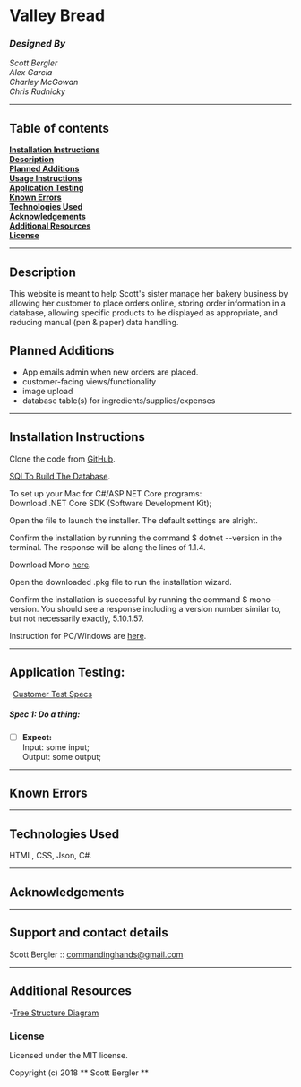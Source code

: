 # **Valley Bread**
### _Designed By_
_Scott Bergler_  
_Alex Garcia_  
_Charley McGowan_  
_Chris Rudnicky_     

---
## Table of contents

**[Installation Instructions](#installation-instructions)**<br>
**[Description](#description)**<br>
**[Planned Additions](#planned-additions)**<br>
**[Usage Instructions](#usage-instructions)**<br>
**[Application Testing](#application-testing)**<br>
**[Known Errors](#known-errors)**<br>
**[Technologies Used](#technologies-used)**<br>
**[Acknowledgements](#acknowledgements)**<br>
**[Additional Resources](#additional-resources)**<br>
**[License](#license)**<br>

---
## Description
This website is meant to help Scott's sister manage her bakery business by allowing her customer to place orders online, storing order information in a database, allowing specific products to be displayed as appropriate, and reducing manual (pen & paper) data handling.

## Planned Additions
* App emails admin when new orders are placed.
* customer-facing views/functionality
* image upload
* database table(s) for ingredients/supplies/expenses
---
## Installation Instructions
Clone the code from [GitHub](https://github.com/skillitzimberg/TumbleweedBakehouse.Solution).

[SQl To Build The Database](DATABASESQL.md).

To set up your Mac for C#/ASP.NET Core programs:  
Download .NET Core SDK (Software Development Kit);

Open the file to launch the installer. The default settings are alright.

Confirm the installation by running the command $ dotnet --version in the terminal. The response will be along the lines of 1.1.4.

Download Mono [here](https://www.mono-project.com/download/stable/).

Open the downloaded .pkg file to run the installation wizard.

Confirm the installation is successful by running the command $ mono --version. You should see a response including a version number similar to, but not necessarily exactly,  5.10.1.57.

Instruction for PC/Windows are [here](https://www.microsoft.com/net/learn/dotnet/hello-world-tutorial).

---
## Application Testing:

-[Customer Test Specs](../master/Customer_Testing_Specs.md)

##### Spec 1: Do a thing:
- [ ] **Expect:**  
Input: some input;  
Output: some output;

---

## Known Errors

---

## Technologies Used

HTML, CSS, Json, C#.

---

## Acknowledgements

---

## Support and contact details
Scott Bergler :: commandinghands@gmail.com

---

## Additional Resources

-[Tree Structure Diagram](../master/TreeStructure.md)

### License

Licensed under the MIT license.

Copyright (c) 2018 ** Scott Bergler **
